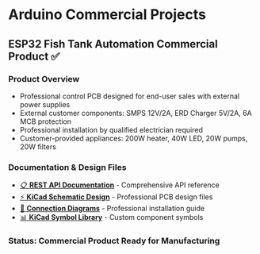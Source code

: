 # Arduino Commercial Projects

## ESP32 Fish Tank Automation Commercial Product ✅

### **Product Overview**
- Professional control PCB designed for end-user sales with external power supplies
- External customer components: SMPS 12V/2A, ERD Charger 5V/2A, 6A MCB protection  
- Professional installation by qualified electrician required
- Customer-provided appliances: 200W heater, 40W LED, 20W pumps, 20W filters

### **Documentation & Design Files**
- [📋 **REST API Documentation**](Documentation.md) - Comprehensive API reference
- [⚡ **KiCad Schematic Design**](ESP32_Fish_Tank_Schematic.md) - Professional PCB design files
- [🔌 **Connection Diagrams**](Connection_Diagram.md) - Professional installation guide  
- [📊 **KiCad Symbol Library**](KiCad_Symbol_Library.md) - Custom component symbols

### **Status**: Commercial Product Ready for Manufacturing